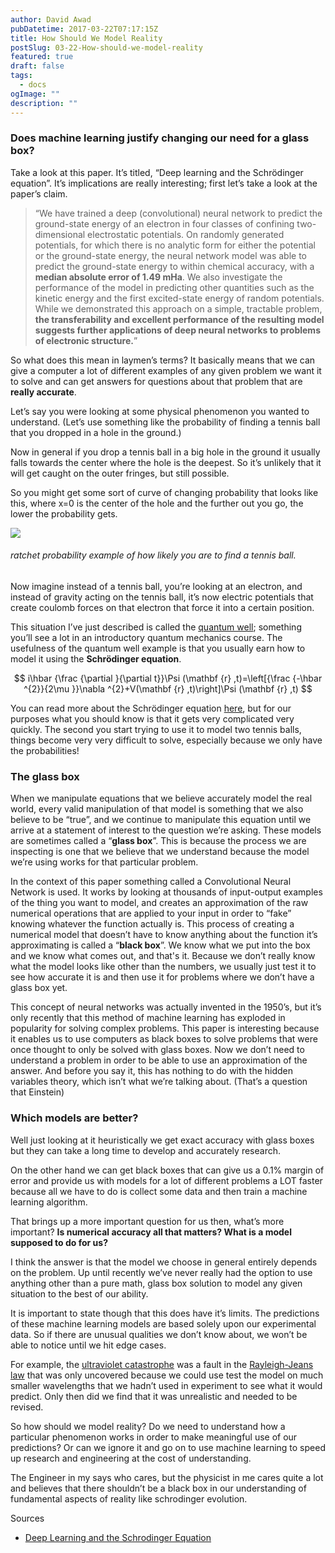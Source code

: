 ```yaml
---
author: David Awad
pubDatetime: 2017-03-22T07:17:15Z
title: How Should We Model Reality
postSlug: 03-22-How-should-we-model-reality
featured: true
draft: false
tags:
  - docs
ogImage: ""
description: ""
---
```


### Does machine learning justify changing our need for a glass box?

<span style="font-family: 3em">T</span>ake a look at this paper. It’s titled, “Deep learning and the Schrödinger equation”. It’s implications are really interesting; first let’s take a look at the paper’s claim.

> “We have trained a deep (convolutional) neural network to predict the ground-state energy of an electron in four classes of confining two-dimensional electrostatic potentials. On randomly generated potentials, for which there is no analytic form for either the potential or the ground-state energy, the neural network model was able to predict the ground-state energy to within chemical accuracy, with a **median absolute error of 1.49 mHa**. We also investigate the performance of the model in predicting other quantities such as the kinetic energy and the first excited-state energy of random potentials. While we demonstrated this approach on a simple, tractable problem, **the transferability and excellent performance of the resulting model suggests further applications of deep neural networks to problems of electronic structure.**”

So what does this mean in laymen’s terms? It basically means that we can give a computer a lot of different examples of any given problem we want it to solve and can get answers for questions about that problem that are **really accurate**.

Let’s say you were looking at some physical phenomenon you wanted to understand. (Let’s use something like the probability of finding a tennis ball that you dropped in a hole in the ground.)

Now in general if you drop a tennis ball in a big hole in the ground it usually falls towards the center where the hole is the deepest. So it’s unlikely that it will get caught on the outer fringes, but still possible.

So you might get some sort of curve of changing probability that looks like this, where x=0 is the center of the hole and the further out you go, the lower the probability gets.

![](/assets/img/ml_1.png)

<div id="commentable-area">

<h6> ratchet probability example of how likely you are to find a tennis ball.</h6>

  <p data-section-id="1" class="commentable-section">
    Now imagine instead of a tennis ball, you’re looking at an electron, and instead of gravity acting on the tennis ball, it’s now electric potentials that create coulomb forces on that electron that force it into a certain position.
  </p>

This situation I’ve just described is called the <a href="https://en.wikipedia.org/wiki/Particle_in_a_box">quantum well</a>; something you’ll see a lot in an introductory quantum mechanics course. The usefulness of the quantum well example is that you usually earn how to model it using the **Schrödinger equation**.

$$ i\hbar {\frac {\partial }{\partial t}}\Psi (\mathbf {r} ,t)=\left[{\frac {-\hbar ^{2}}{2\mu }}\nabla ^{2}+V(\mathbf {r} ,t)\right]\Psi (\mathbf {r} ,t) $$

</div>

You can read more about the Schrödinger equation [here](https://en.wikipedia.org/wiki/Schr%C3%B6dinger_equation), but for our purposes what you should know is that it gets very complicated very quickly. The second you start trying to use it to model two tennis balls, things become very very difficult to solve, especially because we only have the probabilities!

### The glass box

When we manipulate equations that we believe accurately model the real world, every valid manipulation of that model is something that we also believe to be “true”, and we continue to manipulate this equation until we arrive at a statement of interest to the question we’re asking. These models are sometimes called a “**glass box**”. This is because the process we are inspecting is one that we believe that we understand because the model we’re using works for that particular problem.

In the context of this paper something called a Convolutional Neural Network is used. It works by looking at thousands of input-output examples of the thing you want to model, and creates an approximation of the raw numerical operations that are applied to your input in order to “fake” knowing whatever the function actually is. This process of creating a numerical model that doesn’t have to know anything about the function it’s approximating is called a “**black box**”. We know what we put into the box and we know what comes out, and that's it. Because we don’t really know what the model looks like other than the numbers, we usually just test it to see how accurate it is and then use it for problems where we don’t have a glass box yet.

This concept of neural networks was actually invented in the 1950’s, but it’s only recently that this method of machine learning has exploded in popularity for solving complex problems. This paper is interesting because it enables us to use computers as black boxes to solve problems that were once thought to only be solved with glass boxes. Now we don’t need to understand a problem in order to be able to use an approximation of the answer. And before you say it, this has nothing to do with the hidden variables theory, which isn’t what we’re talking about. (That’s a question that Einstein)


### Which models are better?

Well just looking at it heuristically we get exact accuracy with glass boxes but they can take a long time to develop and accurately research.

On the other hand we can get black boxes that can give us a 0.1% margin of error and provide us with models for a lot of different problems a LOT faster because all we have to do is collect some data and then train a machine learning algorithm.

That brings up a more important question for us then, what’s more important? **Is numerical accuracy all that matters? What is a model supposed to do for us?**

I think the answer is that the model we choose in general entirely depends on the problem. Up until recently we’ve never really had the option to use anything other than a pure math, glass box solution to model any given situation to the best of our ability.

It is important to state though that this does have it’s limits. The predictions of these machine learning models are based solely upon our experimental data. So if there are unusual qualities we don’t know about, we won’t be able to notice until we hit edge cases.

For example, the [ultraviolet catastrophe](https://en.wikipedia.org/wiki/Ultraviolet_catastrophe) was a fault in the [Rayleigh-Jeans law](https://en.wikipedia.org/wiki/Rayleigh%E2%80%93Jeans_law) that was only uncovered because we could use test the model on much smaller wavelengths that we hadn’t used in experiment to see what it would predict. Only then did we find that it was unrealistic and needed to be revised.

So how should we model reality? Do we need to understand how a particular phenomenon works in order to make meaningful use of our predictions? Or can we ignore it and go on to use machine learning to speed up research and engineering at the cost of understanding.

The Engineer in my says who cares, but the physicist in me cares quite a lot and believes that there shouldn’t be a black box in our understanding of fundamental aspects of reality like schrodinger evolution.

Sources

- [Deep Learning and the Schrodinger Equation](https://arxiv.org/pdf/1702.01361.pdf)
